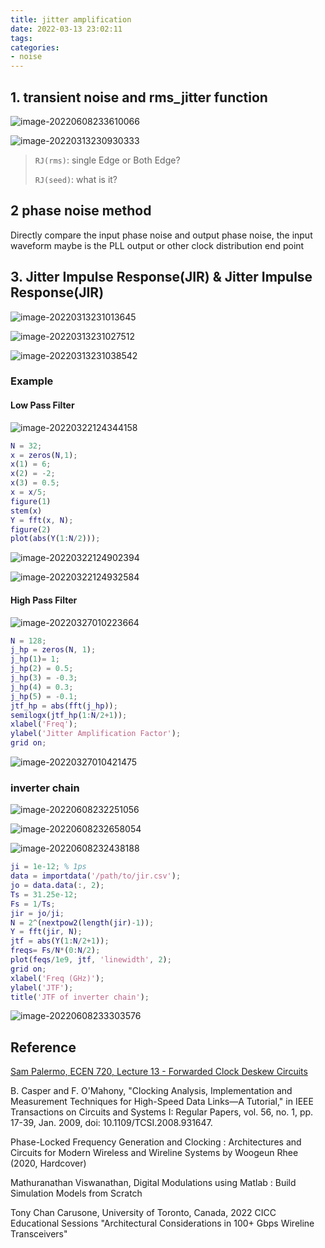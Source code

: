 ```yaml
---
title: jitter amplification
date: 2022-03-13 23:02:11
tags:
categories:
- noise
---
```


## 1. transient noise and rms_jitter function

![image-20220608233610066](jitter-amplification/image-20220608233610066.png)

![image-20220313230930333](jitter-amplification/image-20220313230930333.png)

> `RJ(rms)`: single Edge or Both Edge?
>
> `RJ(seed)`: what is it?



## 2 phase noise method

Directly compare the input phase noise and output phase noise, the input waveform maybe is the PLL output or other clock distribution end point



## 3. Jitter Impulse Response(JIR) & Jitter Impulse Response(JIR)

![image-20220313231013645](jitter-amplification/image-20220313231013645.png)

![image-20220313231027512](jitter-amplification/image-20220313231027512.png)

![image-20220313231038542](jitter-amplification/image-20220313231038542.png)

### Example
#### Low Pass Filter

![image-20220322124344158](jitter-amplification/image-20220322124344158.png)

```matlab
N = 32;
x = zeros(N,1);
x(1) = 6;
x(2) = -2;
x(3) = 0.5;
x = x/5;
figure(1)
stem(x)
Y = fft(x, N);
figure(2)
plot(abs(Y(1:N/2)));
```

![image-20220322124902394](jitter-amplification/image-20220322124902394.png)

![image-20220322124932584](jitter-amplification/image-20220322124932584.png)

#### High Pass Filter

![image-20220327010223664](jitter-amplification/image-20220327010223664.png)

```matlab
N = 128;
j_hp = zeros(N, 1);
j_hp(1)= 1;
j_hp(2) = 0.5;
j_hp(3) = -0.3;
j_hp(4) = 0.3;
j_hp(5) = -0.1;
jtf_hp = abs(fft(j_hp));
semilogx(jtf_hp(1:N/2+1));
xlabel('Freq');
ylabel('Jitter Amplification Factor');
grid on;
```

![image-20220327010421475](jitter-amplification/image-20220327010421475.png)

### inverter chain

![image-20220608232251056](jitter-amplification/image-20220608232251056.png)

![image-20220608232658054](jitter-amplification/image-20220608232658054.png)

![image-20220608232438188](jitter-amplification/image-20220608232438188.png)

```matlab
ji = 1e-12; % 1ps
data = importdata('/path/to/jir.csv');
jo = data.data(:, 2);
Ts = 31.25e-12;
Fs = 1/Ts;
jir = jo/ji;
N = 2^(nextpow2(length(jir)-1));
Y = fft(jir, N);
jtf = abs(Y(1:N/2+1));
freqs= Fs/N*(0:N/2);
plot(feqs/1e9, jtf, 'linewidth', 2);
grid on;
xlabel('Freq (GHz)');
ylabel('JTF');
title('JTF of inverter chain');
```

![image-20220608233303576](jitter-amplification/image-20220608233303576.png)

## Reference

[Sam Palermo, ECEN 720, Lecture 13 - Forwarded Clock Deskew Circuits](https://people.engr.tamu.edu/spalermo/ecen689/lecture13_ee720_fwd_clk_deskew.pdf)

B. Casper and F. O'Mahony, "Clocking Analysis, Implementation and Measurement Techniques for High-Speed Data Links—A Tutorial," in IEEE Transactions on Circuits and Systems I: Regular Papers, vol. 56, no. 1, pp. 17-39, Jan. 2009, doi: 10.1109/TCSI.2008.931647.

Phase-Locked Frequency Generation and Clocking : Architectures and Circuits for Modern Wireless and Wireline Systems by Woogeun Rhee (2020, Hardcover) 

Mathuranathan Viswanathan, Digital Modulations using Matlab : Build Simulation Models from Scratch

Tony Chan Carusone, University of Toronto, Canada, 2022 CICC Educational Sessions "Architectural Considerations in 100+ Gbps Wireline Transceivers"
